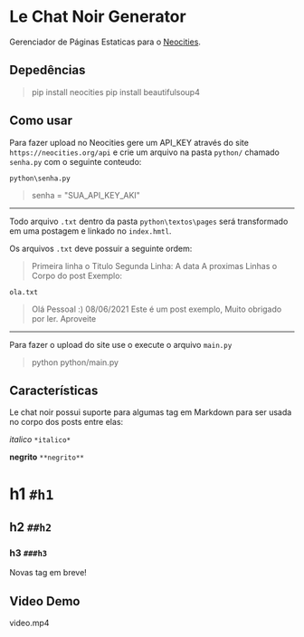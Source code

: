 # Le Chat Noir Generator
Gerenciador de Páginas Estaticas para o [Neocities](hhtp://neocities.org/).

## Depedências
> pip install neocities
> pip install beautifulsoup4

## Como usar

Para fazer upload no Neocities gere um API_KEY através do site `https://neocities.org/api` e crie um arquivo na pasta `python/` chamado `senha.py` com o seguinte conteudo:

`python\senha.py`
> senha = "SUA_API_KEY_AKI"

* * *
Todo arquivo `.txt` dentro da pasta `python\textos\pages` será transformado em uma postagem e linkado no `index.hmtl`.

Os arquivos `.txt` deve possuir a seguinte ordem:
>Primeira linha o Titulo
>Segunda Linha: A data
>A proximas Linhas o Corpo do post
Exemplo:

`ola.txt`
> Olá Pessoal :)
> 08/06/2021
> Este é um post exemplo,
> Muito obrigado por ler.
> Aproveite 

* * *
Para fazer o upload do site use o execute o arquivo `main.py`
> python python/main.py

## Características
Le chat noir possui suporte para algumas tag em Markdown para ser usada no corpo dos posts entre elas:

*italico* `*italico*`

**negrito** `**negrito**`

# h1 `#h1`

## h2 `##h2`

### h3 `###h3`

Novas tag em breve!

## Video Demo
video.mp4

